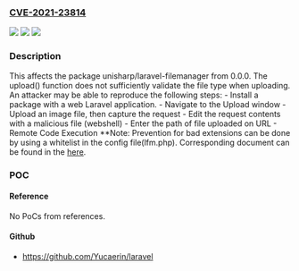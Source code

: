 ### [CVE-2021-23814](https://cve.mitre.org/cgi-bin/cvename.cgi?name=CVE-2021-23814)
![](https://img.shields.io/static/v1?label=Product&message=unisharp%2Flaravel-filemanager&color=blue)
![](https://img.shields.io/static/v1?label=Version&message=%3E%3D%200.0.0%20&color=brighgreen)
![](https://img.shields.io/static/v1?label=Vulnerability&message=Arbitrary%20File%20Upload&color=brighgreen)

### Description

This affects the package unisharp/laravel-filemanager from 0.0.0. The upload() function does not sufficiently validate the file type when uploading. An attacker may be able to reproduce the following steps: - Install a package with a web Laravel application. - Navigate to the Upload window - Upload an image file, then capture the request - Edit the request contents with a malicious file (webshell) - Enter the path of file uploaded on URL - Remote Code Execution **Note: Prevention for bad extensions can be done by using a whitelist in the config file(lfm.php). Corresponding document can be found in the [here](https://unisharp.github.io/laravel-filemanager/configfolder-categories).

### POC

#### Reference
No PoCs from references.

#### Github
- https://github.com/Yucaerin/laravel

